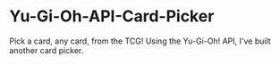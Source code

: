 # Yu-Gi-Oh-API-Card-Picker
Pick a card, any card, from the TCG! Using the Yu-Gi-Oh! API, I've built another card picker.
